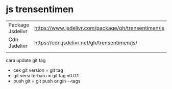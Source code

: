 # js trensentimen

|                  |                                                            |
| ---------------- | ---------------------------------------------------------- |
| Package Jsdelivr | https://www.jsdelivr.com/package/gh/trensentimen/js        |
| Cdn Jsdelivr     | https://cdn.jsdelivr.net/gh/trensentimen/js/               |
|                  |                                                            |


cara update git tag 
- cek git version = git tag
- git versi terbaru = git tag v0.0.1
- push git = git push origin --tags

